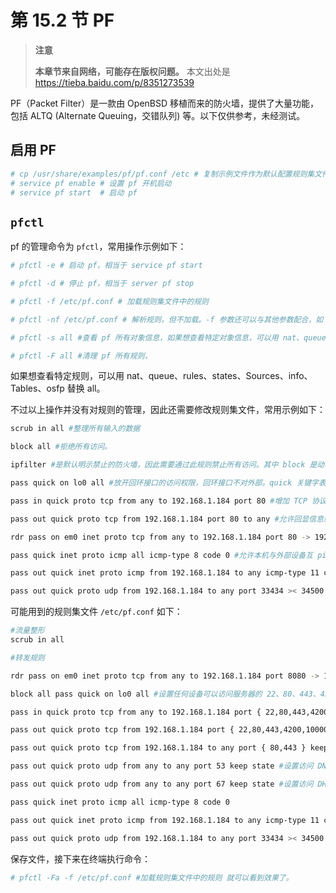 # 第 15.2 节 PF

>**注意**
>
>**本章节来自网络，可能存在版权问题。** 本文出处是 <https://tieba.baidu.com/p/8351273539>

PF（Packet Filter）是一款由 OpenBSD 移植而来的防火墙，提供了大量功能，包括 ALTQ (Alternate Queuing，交错队列) 等。以下仅供参考，未经测试。

## 启用 PF

```sh
# cp /usr/share/examples/pf/pf.conf /etc # 复制示例文件作为默认配置规则集文件，否则 pf 无法启动
# service pf enable # 设置 pf 开机启动
# service pf start  # 启动 pf
```

## `pfctl`

pf 的管理命令为 `pfctl`，常用操作示例如下：

```sh
# pfctl -e # 启动 pf，相当于 service pf start

# pfctl -d # 停止 pf，相当于 server pf stop

# pfctl -f /etc/pf.conf # 加载规则集文件中的规则

# pfctl -nf /etc/pf.conf # 解析规则，但不加载。-f 参数还可以与其他参数配合，如 -N 表示只载入 NAT 规则，-R 表示只载入过滤规则，-A 只载入队列规则，-O 只载入选项规则

# pfctl -s all #查看 pf 所有对象信息，如果想查看特定对象信息，可以用 nat、queue、rules、Anchors、states、Sources、info、Running、labels、timeouts、memory、Tables、osfp、Interfaces 替换 all

# pfctl -F all #清理 pf 所有规则，
```

如果想查看特定规则，可以用 nat、queue、rules、states、Sources、info、Tables、osfp 替换 all。

不过以上操作并没有对规则的管理，因此还需要修改规则集文件，常用示例如下：

```sh
scrub in all #整理所有输入的数据

block all #拒绝所有访问。

ipfilter #是默认明示禁止的防火墙，因此需要通过此规则禁止所有访问。其中 block 是动作，out 表示拒绝，pass 表示通过；all 是 from any to any 的简写，表示从源地址到目标地址，地址通常用网段 (如 192.168.1.0/24)或 IP 地址 (如 192.168.1.100)，any 是特殊词，表示任何地址；此外，当规则同时适用于输入 in 和输出 out 时，可以省略关键字，因此本条规则同时适用于输入输出

pass quick on lo0 all #放开回环接口的访问权限，回环接口不对外部。quick 关键字表示若规则匹配，就停止执行，不会再执行后续规则

pass in quick proto tcp from any to 192.168.1.184 port 80 #增加 TCP 协议访问 80 端口的规则，允许任何设备以 TCP 协议访问本机 80 端口。其中 proto tcp 是访问协议，常用值有 tcp、udp、icmp、icmp6；port = 80 是端口，写在目标地址之后为目标 端口，源地址之后未写，表示从源地址的任何端口发起访问

pass out quick proto tcp from 192.168.1.184 port 80 to any #允许回显信息给任何访问的设备

rdr pass on em0 inet proto tcp from any to 192.168.1.184 port 80 -> 192.168.1.166 port 8080 #增加 80 端口到 8080 端口流量转发的规则，由于测试机只有一块网卡，因此转发仅限本机

pass quick inet proto icmp all icmp-type 8 code 0 #允许本机与外部设备互 ping。其中 icmp-type 8 是查询请 求，code 表示返回码为 0

pass out quick inet proto icmp from 192.168.1.184 to any icmp-type 11 code 0 #允许 traceroute 命令以 ICMP 协议执行

pass out quick proto udp from 192.168.1.184 to any port 33434 >< 34500 #traceroute 默认协议 UDP，端口号 从 33434 开始，每转发一次端口号加 1
```

可能用到的规则集文件 `/etc/pf.conf` 如下：

```sh
#流量整形
scrub in all

#转发规则

rdr pass on em0 inet proto tcp from any to 192.168.1.184 port 8080 -> 192.168.1.184 port 80 #注意规则次序，根据 pf.conf 规则，转发规则应位于过滤规则之前，相关内容请参考帮助 #过滤规则

block all pass quick on lo0 all #设置任何设备可以访问服务器的 22、80、443、4200、10000 端口

pass in quick proto tcp from any to 192.168.1.184 port { 22,80,443,4200,10000 }

pass out quick proto tcp from 192.168.1.184 port { 22,80,443,4200,10000 } to any

pass out quick proto tcp from 192.168.1.184 to any port { 80,443 } keep state #设置服务器访问任何网络设备 的 80、443 端口

pass out quick proto udp from any to any port 53 keep state #设置访问 DNS 服务器

pass out quick proto udp from any to any port 67 keep state #设置访问 DHCP 服务器

pass quick inet proto icmp all icmp-type 8 code 0

pass out quick inet proto icmp from 192.168.1.184 to any icmp-type 11 code 0

pass out quick proto udp from 192.168.1.184 to any port 33434 >< 34500
```

保存文件，接下来在终端执行命令：

```sh
# pfctl -Fa -f /etc/pf.conf #加载规则集文件中的规则 就可以看到效果了。
```

